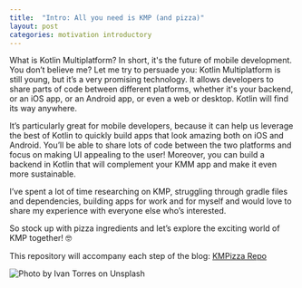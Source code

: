 ```yaml
---
title:  "Intro: All you need is KMP (and pizza)" 
layout: post
categories: motivation introductory
--- 
```

What is Kotlin Multiplatform? In short, it's the future of mobile development. You don’t believe me? Let me try to persuade you: Kotlin Multiplatform is still young, but it’s a very promising technology. It allows developers to share parts of code between different platforms, whether it's your backend, or an iOS app, or an Android app, or even a web or desktop. Kotlin will find its way anywhere. 
 
It’s particularly great for mobile developers, because it can help us leverage the best of Kotlin to quickly build apps that look amazing both on iOS and Android. You’ll be able to share lots of code between the two platforms and focus on making UI appealing to the user! Moreover, you can build a backend in Kotlin that will complement your KMM app and make it even more sustainable. 
 
I’ve spent a lot of time researching on KMP, struggling through gradle files and dependencies, building apps for work and for myself and would love to share my experience with everyone else who’s interested.
 
So stock up with pizza ingredients and let’s explore the exciting world of KMP together! 🤓

This repository will accompany each step of the blog: [KMPizza Repo](https://github.com/hlnstepanova/kmpizza-repo)

![Photo by Ivan Torres on Unsplash]({{site.baseurl}}/assets/images/intro/pizza.jpg)
  
